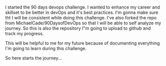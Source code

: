 I started the 90 days devops challenge. I wanted to enhance my career and skillset to be better in devOps and it's best practices. I'm gonna make sure tht I will be consistent while doing this challenge. I've also forked the repo from MichaelCade/90DaysofDevOps so that I will be able to self analyze my journey. So this is also the repository I"m going to upload to github and track my progress.

This will be helpful to me for my future because of documenting everything I'm going to learn during this challenge.

So here starts the journey...

